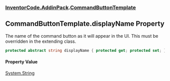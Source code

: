 ### [InventorCode\.AddinPack](InventorCode.AddinPack.md 'InventorCode\.AddinPack').[CommandButtonTemplate](InventorCode.AddinPack.CommandButtonTemplate.md 'InventorCode\.AddinPack\.CommandButtonTemplate')

## CommandButtonTemplate\.displayName Property

The name of the command button as it will appear in the UI\. This must be overridden in the extending class\.

```csharp
protected abstract string displayName { protected get; protected set; }
```

#### Property Value
[System\.String](https://learn.microsoft.com/en-us/dotnet/api/system.string 'System\.String')